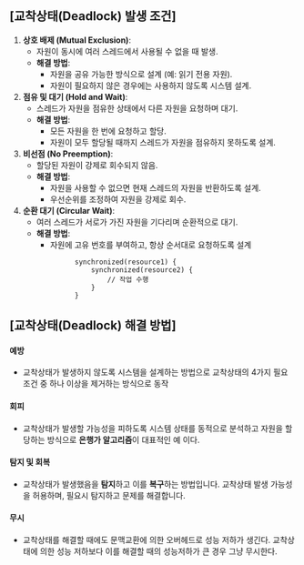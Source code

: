 
## [교착상태(Deadlock) 발생 조건]
1. **상호 배제 (Mutual Exclusion)**:
    - 자원이 동시에 여러 스레드에서 사용될 수 없을 때 발생.
    - **해결 방법**:
        - 자원을 공유 가능한 방식으로 설계 (예: 읽기 전용 자원).
        - 자원이 필요하지 않은 경우에는 사용하지 않도록 시스템 설계.
2. **점유 및 대기 (Hold and Wait)**:
    - 스레드가 자원을 점유한 상태에서 다른 자원을 요청하며 대기.
    - **해결 방법**:
        - 모든 자원을 한 번에 요청하고 할당.
        - 자원이 모두 할당될 때까지 스레드가 자원을 점유하지 못하도록 설계.
3. **비선점 (No Preemption)**:
    - 할당된 자원이 강제로 회수되지 않음.
    - **해결 방법**:
        - 자원을 사용할 수 없으면 현재 스레드의 자원을 반환하도록 설계.
        - 우선순위를 조정하여 자원을 강제로 회수.
4. **순환 대기 (Circular Wait)**:
    - 여러 스레드가 서로가 가진 자원을 기다리며 순환적으로 대기.
    - **해결 방법**:
        - 자원에 고유 번호를 부여하고, 항상 순서대로 요청하도록 설계
```		 자원을 항상 낮은 번호부터 요청
				synchronized(resource1) {
				    synchronized(resource2) {
				        // 작업 수행
				    }
				} 	
```



## [교착상태(Deadlock) 해결 방법]
#### 예방
- 교착상태가 발생하지 않도록 시스템을 설계하는 방법으로 교착상태의 4가지 필요 조건 중 하나 이상을 제거하는 방식으로 동작
#### 회피
- 교착상태가 발생할 가능성을 피하도록 시스템 상태를 동적으로 분석하고 자원을 할당하는 방식으로 **은행가 알고리즘**이 대표적인 예 이다.
#### 탐지 및 회복
- 교착상태가 발생했음을 **탐지**하고 이를 **복구**하는 방법입니다. 교착상태 발생 가능성을 허용하며, 필요시 탐지하고 문제를 해결합니다.
#### 무시
- 교착상태를 해결할 때에도 문맥교환에 의한 오버헤드로 성능 저하가 생긴다. 교착상태에 의한 성능 저하보다 이를 해결할 때의 성능저하가 큰 경우 그냥 무시한다.


